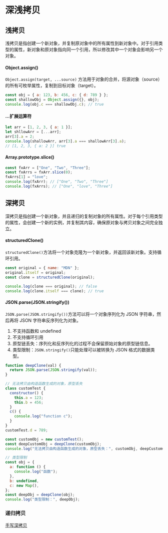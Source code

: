 # 深浅拷贝

## 浅拷贝

浅拷贝是指创建一个新对象，并复制原对象中的所有属性到新对象中。对于引用类型的属性，新对象和原对象指向同一个引用，所以修改其中一个对象会影响另一个对象。

#### Object.assign()

`Object.assign(target, ...source)` 方法用于对象的合并，将源对象（source）的所有可枚举属性，复制到目标对象（target）。

```javascript
const obj = { a: 123, b: 456, c: { d: 789 } };
const shallowObj = Object.assign({}, obj);
console.log(obj.c === shallowObj.c); // true
```

#### ...扩展运算符

```javascript
let arr = [1, 2, 3, { a: 1 }];
let shllowArr = [...arr];
arr[3].a = 2;
console.log(shallowArr, arr[3].a === shallowArr[3].a);
// [1, 2, 3, { a: 2 }] true
```

#### Array.prototype.slice()

```js
const fxArr = ["One", "Two", "Three"];
const fxArrs = fxArr.slice(0);
fxArrs[1] = "love";
console.log(fxArr); // ["One", "Two", "Three"]
console.log(fxArrs); // ["One", "love", "Three"]
```

## 深拷贝

深拷贝是指创建一个新对象，并且递归的复制对象的所有属性。对于每个引用类型的属性，会创建一个新的实例，并复制其内容，确保原对象与拷贝对象之间完全独立。

#### structuredClone()

`structuredClone()`方法将一个对象克隆为一个新对象，并返回该新对象。支持循环引用。

```javascript
const original = { name: "MDN" };
original.itself = original;
const clone = structuredClone(original);

console.log(clone === original); // false
console.log(clone.itself === clone); // true
```

#### JSON.parse(JSON.stringify())

`JSON.parse(JSON.stringify())`方法可以将一个对象序列化为 JSON 字符串，然后再将 JSON 字符串反序列化为对象。

1. 不支持函数和 undefined
2. 不支持循环引用
3. 原型链丢失：序列化和反序列化的过程不会保留原始对象的原型链信息。
4. 类型限制：`JSON.stringify()`只能处理可以被转换为 JSON 格式的数据类型。

```javascript
function deepClone(val) {
  return JSON.parse(JSON.stringify(val));
}

// 无法拷贝由构造函数生成的对象，原型丢失
class customTest {
  constructor() {
    this.a = 123;
    this.b = 456;
  }
  c() {
    console.log("function c");
  }
}
customTest.d = 789;

const customObj = new customTest();
const deepCustomObj = deepClone(customObj);
console.log("无法拷贝由构造函数生成的对象，原型丢失：", customObj, deepCustomObj);

// 类型限制
const obj = {
  a: function () {
    console.log("函数");
  },
  b: undefined,
  c: new Map(),
};
const deepObj = deepClone(obj);
console.log("类型限制：", deepObj);
```

### 递归拷贝

[手写深拷贝](https://github.com/dahu0422/FE-Notes/blob/main/blog/interview/write-code/myInstanceof.md)
